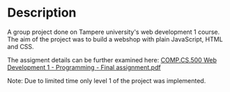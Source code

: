 # Description 
A group project done on Tampere university's  web development 1 course.
The aim of the project was to build a webshop with plain JavaScript, HTML and CSS.

The assigment details can be further examined here:
[COMP.CS.500 Web Development 1 - Programming - Final assignment.pdf](https://github.com/xsanla/webdev1-project/files/7966955/COMP.CS.500.Web.Development.1.-.Programming.-.Final.assignment.pdf)

Note: Due to limited time only level 1 of the project was implemented.


